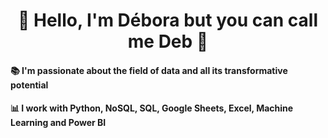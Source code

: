 <div align="center">
  <h1>🌼 Hello, I'm Débora but you can call me Deb 🌼</h1>
</div>

#### 📚 I'm passionate about the field of data and all its transformative potential
#### 📊 I work with Python, NoSQL, SQL, Google Sheets, Excel, Machine Learning and Power BI

